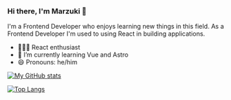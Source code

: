 ### Hi there, I'm Marzuki 👋

I'm a Frontend Developer who enjoys learning new things in this field. As a Frontend Developer I'm used to using React in building applications.

- 👨🏻‍💻 React enthusiast
- 🌱 I’m currently learning Vue and Astro
- 😄 Pronouns: he/him

[![My GitHub stats](https://github-readme-stats.vercel.app/api?username=enalmarzuki&count_private=true&show_icons=true&theme=tokyonight)](https://github.com/anuraghazra/github-readme-stats)

[![Top Langs](https://github-readme-stats.vercel.app/api/top-langs/?username=enalmarzuki&layout=compact&theme=tokyonight)](https://github.com/anuraghazra/github-readme-stats)
